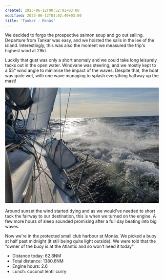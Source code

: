 ```yaml
---
created: 2023-06-12T00:52:01+03:00
modified: 2023-06-12T01:02:49+03:00
title: 'Tankar - Monäs'
---
```


We decided to forgo the prospective salmon soup and go out sailing. Departure from Tankar was easy, and we hoisted the sails in the lee of the island. Interestingly, this was also the moment we measured the trip's highest wind at 29kt.

Luckily that gust was only a short anomaly and we could take long leisurely tacks out in the open water. Windvane was steering, and we mostly kept to a 55° wind angle to minimise the impact of the waves. Despite that, the boat was quite wet, with one wave managing to splash everything halfway up the mast!

![Image](../2023/817bd65e4629d9e3f576434492960ce4.jpg) 

Around sunset the wind started dying and as we would've needed to short tack the fairway to our destination, this is when we turned on the engine. A few more hours of sleep sounded promising after a full day beating into big waves.

Now we're in the protected small club harbour at Monäs. We picked a buoy at half past midnight (it still being quite light outside). We were told that the "owner of the buoy is at the Atlantic and so won't need it today".

* Distance today: 62.8NM
* Total distance: 1380.6NM
* Engine hours: 2.6
* Lunch: coconut lentil curry
